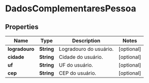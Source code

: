 # DadosComplementaresPessoa

## Properties
Name | Type | Description | Notes
------------ | ------------- | ------------- | -------------
**logradouro** | **String** | Logradouro do usuário. |  [optional]
**cidade** | **String** | Cidade do usuário. |  [optional]
**uf** | **String** | UF do usuário. |  [optional]
**cep** | **String** | CEP do usuário. |  [optional]
